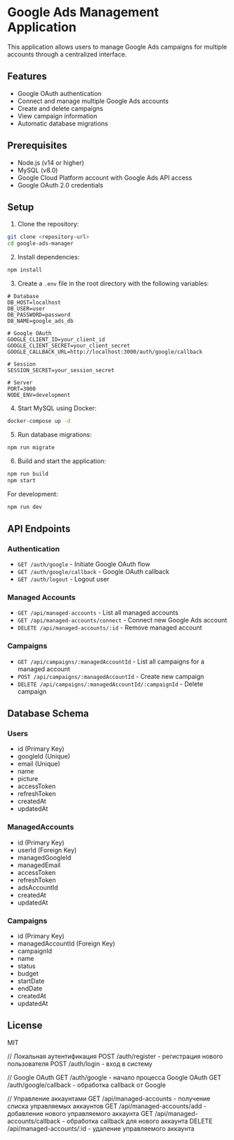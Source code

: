 # Google Ads Management Application

This application allows users to manage Google Ads campaigns for multiple accounts through a centralized interface.

## Features

- Google OAuth authentication
- Connect and manage multiple Google Ads accounts
- Create and delete campaigns
- View campaign information
- Automatic database migrations

## Prerequisites

- Node.js (v14 or higher)
- MySQL (v8.0)
- Google Cloud Platform account with Google Ads API access
- Google OAuth 2.0 credentials

## Setup

1. Clone the repository:
```bash
git clone <repository-url>
cd google-ads-manager
```

2. Install dependencies:
```bash
npm install
```

3. Create a `.env` file in the root directory with the following variables:
```
# Database
DB_HOST=localhost
DB_USER=user
DB_PASSWORD=password
DB_NAME=google_ads_db

# Google OAuth
GOOGLE_CLIENT_ID=your_client_id
GOOGLE_CLIENT_SECRET=your_client_secret
GOOGLE_CALLBACK_URL=http://localhost:3000/auth/google/callback

# Session
SESSION_SECRET=your_session_secret

# Server
PORT=3000
NODE_ENV=development
```

4. Start MySQL using Docker:
```bash
docker-compose up -d
```

5. Run database migrations:
```bash
npm run migrate
```

6. Build and start the application:
```bash
npm run build
npm start
```

For development:
```bash
npm run dev
```

## API Endpoints

### Authentication
- `GET /auth/google` - Initiate Google OAuth flow
- `GET /auth/google/callback` - Google OAuth callback
- `GET /auth/logout` - Logout user

### Managed Accounts
- `GET /api/managed-accounts` - List all managed accounts
- `GET /api/managed-accounts/connect` - Connect new Google Ads account
- `DELETE /api/managed-accounts/:id` - Remove managed account

### Campaigns
- `GET /api/campaigns/:managedAccountId` - List all campaigns for a managed account
- `POST /api/campaigns/:managedAccountId` - Create new campaign
- `DELETE /api/campaigns/:managedAccountId/:campaignId` - Delete campaign

## Database Schema

### Users
- id (Primary Key)
- googleId (Unique)
- email (Unique)
- name
- picture
- accessToken
- refreshToken
- createdAt
- updatedAt

### ManagedAccounts
- id (Primary Key)
- userId (Foreign Key)
- managedGoogleId
- managedEmail
- accessToken
- refreshToken
- adsAccountId
- createdAt
- updatedAt

### Campaigns
- id (Primary Key)
- managedAccountId (Foreign Key)
- campaignId
- name
- status
- budget
- startDate
- endDate
- createdAt
- updatedAt

## License

MIT 

// Локальная аутентификация
POST /auth/register - регистрация нового пользователя
POST /auth/login - вход в систему

// Google OAuth
GET /auth/google - начало процесса Google OAuth
GET /auth/google/callback - обработка callback от Google

// Управление аккаунтами
GET /api/managed-accounts - получение списка управляемых аккаунтов
GET /api/managed-accounts/add - добавление нового управляемого аккаунта
GET /api/managed-accounts/callback - обработка callback для нового аккаунта
DELETE /api/managed-accounts/:id - удаление управляемого аккаунта